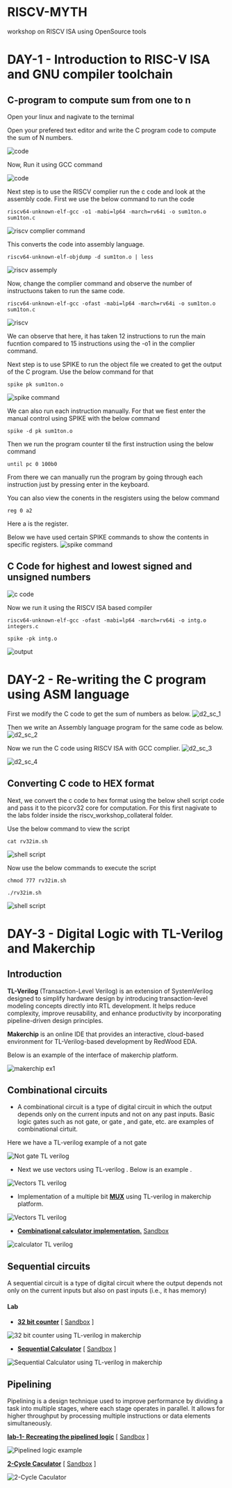 # RISCV-MYTH
workshop on RISCV ISA using OpenSource tools

# DAY-1 - Introduction to RISC-V ISA and GNU compiler toolchain

## C-program to compute sum from one to n

Open your linux and nagivate to the ternimal

Open your prefered text editor and write the C program code to compute the sum of N numbers.

![code](images/d1_sc_1.png)

Now, Run it using GCC command

![code](images/d1_sc_2.png)

Next step is to use the RISCV complier run the c code and look at the assembly code.
First we use the below command to run the code

```
riscv64-unknown-elf-gcc -o1 -mabi=lp64 -march=rv64i -o sum1ton.o sum1ton.c
```
![riscv complier command](images/d1_sc_3.png)

This converts the code into assembly language.

```
riscv64-unknown-elf-objdump -d sum1ton.o | less
```
![riscv assemply](images/d1_sc_4.png)

Now, change the complier command and observe the number of instructuons taken to run the same code.

```
riscv64-unknown-elf-gcc -ofast -mabi=lp64 -march=rv64i -o sum1ton.o sum1ton.c
```

![riscv](images/d1_sc_5.png)

We can observe that here, it has taken 12 instructions to run the main fucntion compared to 15 instructions using the -o1 in the complier command.


Next step is to use SPIKE to run the object file we created to get the output of the C program. Use  the below command for that
```
spike pk sum1ton.o
```
![spike command](images/d1_sc_6.png)


We can also run each instruction manually. For that we fiest enter the manual control using SPIKE with the below command
```
spike -d pk sum1ton.o
```

Then we run the program counter til the first instruction using the below command
```
until pc 0 100b0
```

From there we can manually run the program by going through each instruction just by pressing enter in the keyboard.

You can also view the conents in the resgisters using the below command 
```
reg 0 a2
```
Here a is the register.

Below we have used certain SPIKE commands to show the contents in specific registers.
![spike command](images/d1_sc_7.png)


## C Code for highest and lowest signed and unsigned numbers

![c code](images/d1_sc_8.png)

Now we run it using the RISCV ISA based compiler

```
riscv64-unknown-elf-gcc -ofast -mabi=lp64 -march=rv64i -o intg.o integers.c
```
```
spike -pk intg.o
```
![output](images/d1_sc_9.png)


# DAY-2 - Re-writing the C program using ASM language

First we modify the C code to get the sum of numbers as below.
![d2_sc_1](images/d2_sc_1.png)

Then we write an Assembly language program for the same code as below.
![d2_sc_2](images/d2_sc_2.png)

Now we run the C code using RISCV ISA with GCC complier.
![d2_sc_3](images/d2_sc_3.png)

![d2_sc_4](images/d2_sc_4.png)


## Converting C code to HEX format

Next, we convert the c code to hex format using the below shell script code and pass it to the picorv32 core for computation.
For this first nagivate to the labs folder inside the riscv_workshop_collateral folder.

Use the below command to view the script
```
cat rv32im.sh
```

![shell script](images/d2_sc_5.png)

Now use the below commands to execute the script

```
chmod 777 rv32im.sh

./rv32im.sh
```

![shell script](images/d2_sc_6.png)


# DAY-3 - Digital Logic with TL-Verilog and Makerchip

## Introduction

**TL-Verilog** (Transaction-Level Verilog) is an extension of SystemVerilog designed to simplify hardware design by introducing transaction-level modeling concepts directly into RTL development. It helps reduce complexity, improve reusability, and enhance productivity by incorporating pipeline-driven design principles.

**Makerchip** is an online IDE that provides an interactive, cloud-based environment for TL-Verilog-based development by RedWood EDA.

Below is an example of the interface of makerchip platform.

![makerchip ex1](images/d3_sc_1.png)

## Combinational circuits

- A combinational circuit is a type of digital circuit in which the output depends only on the current inputs and not on any past inputs. Basic logic gates such as not gate, or gate , and gate, etc. are examples of combinational cirtuit.

Here we have a TL-verilog example of a not gate

![Not gate TL verilog](images/d3_sc_2.png)

- Next we use vectors using TL-verilog . Below is an example .

![Vectors TL verilog](images/d3_sc_3.png)

- Implementation of a multiple bit <ins>**MUX**</ins> using TL-verilog in makerchip platform.

![Vectors TL verilog](images/d3_sc_4.png)

- <ins>**Combinational calculator implementation.**</ins> [Sandbox](https://makerchip.com/sandbox/0zpfRhoYN/0oYhrkB#)

![calculator TL verilog](images/d3_sc_5.png)

## **Sequential circuits**

A sequential circuit is a type of digital circuit where the output depends not only on the current inputs but also on past inputs (i.e., it has memory)

#### Lab 
- <ins>**32 bit counter**</ins> [ [Sandbox](https://makerchip.com/sandbox/0n5fGhmRZ/0nZh7Qz) ]

![32 bit counter using TL-verilog in makerchip](images/d3_sc_6.png)


- <ins>**Sequential Calculator**</ins> [ [Sandbox](https://makerchip.com/sandbox/0n5fGhmRZ/0nZh7Qz) ]

![Sequential Calculator using TL-verilog in makerchip](images/d3_sc_7.png)


## **Pipelining**

Pipelining is a design technique used to improve performance by dividing a task into multiple stages, where each stage operates in parallel. It allows for higher throughput by processing multiple instructions or data elements simultaneously.

<ins>**lab-1- Recreating the pipelined logic**</ins> [ [Sandbox](https://makerchip.com/sandbox/0G6fJhk2x/0P1hKqp) ]

![Pipelined logic example](images/d3_sc_8.png)


<ins>**2-Cycle Caculator**</ins> [ [Sandbox](https://makerchip.com/sandbox/0mZf5hQJx/0Rghv83#) ]

![2-Cycle Caculator](images/d3_sc_9.png)


